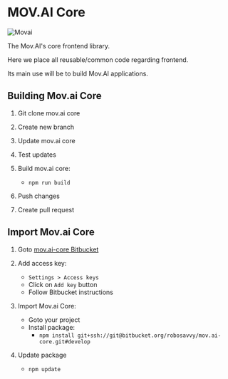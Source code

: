# MOV.AI Core

![Movai](https://www.mov.ai/wp-content/uploads/2021/06/MOV.AI-logo-3.png)

The Mov.AI's core frontend library.

Here we place all reusable/common code regarding frontend.

Its main use will be to build Mov.AI applications.

## Building Mov.ai Core

1. Git clone mov.ai core

2. Create new branch

3. Update mov.ai core

4. Test updates

5. Build mov.ai core:
   - `npm run build`
6. Push changes

7. Create pull request

## Import Mov.ai Core

1. Goto [mov.ai-core Bitbucket](https://bitbucket.org/robosavvy/mov.ai-core)

2. Add access key:

   - `Settings > Access keys`
   - Click on `Add key` button
   - Follow Bitbucket instructions

3. Import Mov.ai Core:

   - Goto your project
   - Install package:
     - `npm install git+ssh://git@bitbucket.org/robosavvy/mov.ai-core.git#develop`

4. Update package
   - `npm update`
